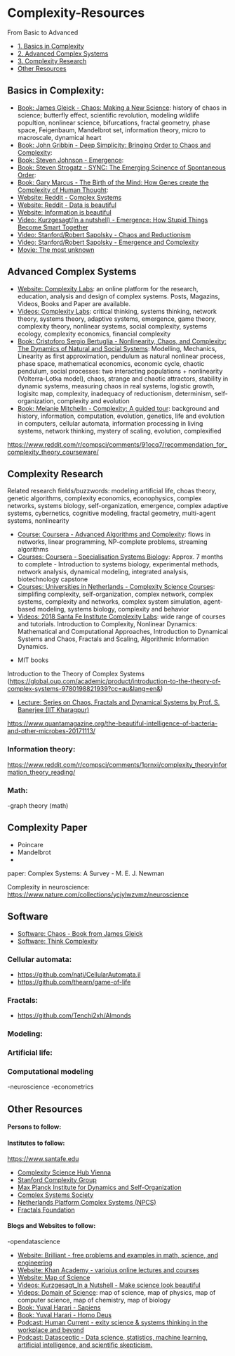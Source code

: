# Complexity-Resources
From Basic to Advanced


* [1. Basics in Complexity](#basics_in_comlexity)
* [2. Advanced Complex Systems](#3-prerequisites-programming)
* [3. Complexity Research](#3-prerequisites-programming)
* [Other Resources](#3-prerequisites-programming)

## Basics in Complexity:

* [Book: James Gleick - Chaos: Making a New Science](https://www.amazon.com/Chaos-Making-Science-James-Gleick/dp/0143113453/ref=sr_1_1?ie=UTF8&qid=1540898509&sr=8-1&keywords=chaos+james+gleick): history of chaos in science; butterfly effect, scientific revolution, modeling wildlife popultion, nonlinear science, bifurcations, fractal geometry, phase space, Feigenbaum, Mandelbrot set, information theory, micro to macroscale, dynamical heart
* [Book: John Gribbin - Deep Simplicity: Bringing Order to Chaos and Complexity](https://www.amazon.com/Deep-Simplicity-Bringing-Order-Complexity/dp/140006256X):
* [Book: Steven Johnson - Emergence](https://www.amazon.de/Emergence-Connected-Brains-Cities-Software/dp/0684868768/ref=sr_1_2?ie=UTF8&qid=1544757158&sr=8-2&keywords=Steven+Johnson+-+Emergence):
* [Book: Steven Strogatz - SYNC: The Emerging Scinence of Spontaneous Order](https://www.amazon.de/Sync-Emerging-Science-Spontaneous-Order/dp/0786868449/ref=sr_1_fkmr0_1?ie=UTF8&qid=1544757185&sr=8-1-fkmr0&keywords=SYNC%3A+The+Emerging+Scinence+of+Spontaneous+Order):
* [Book: Gary Marcus - The Birth of the Mind: How Genes create the Complexity of Human Thought](https://www.amazon.de/Birth-Mind-Creates-Complexities-Thought-ebook/dp/B06XCDZ3GP/ref=sr_1_1?ie=UTF8&qid=1544757223&sr=8-1&keywords=The+Birth+of+the+Mind%3A+How+Genes+create+the+Complexity+of+Human+Thought):
* [Website: Reddit - Complex Systems](https://www.reddit.com/r/complexsystems/)
* [Website: Reddit - Data is beautiful](https://www.reddit.com/r/dataisbeautiful/)
* [Website: Information is beautiful](https://informationisbeautiful.net)
* [Video: Kurzgesagt(In a nutshell) - Emergence: How Stupid Things Become Smart Together](https://www.youtube.com/watch?v=16W7c0mb-rE&t=7s)
* [Video: Stanford/Robert Sapolsky - Chaos and Reductionism](https://www.youtube.com/watch?v=_njf8jwEGRo)
* [Video: Stanford/Robert Sapolsky - Emergence and Complexity](https://www.youtube.com/watch?v=o_ZuWbX-CyE&t=537s)
* [Movie: The most unknown](https://www.themostunknown.com)

## Advanced Complex Systems
* [Website: Complexity Labs](http://complexitylabs.io): an online platform for the research, education, analysis and design of complex systems. Posts, Magazins, Videos, Books and Paper are available.
* [Videos: Complexity Labs](http://complexitylabs.io/videos-home/): critical thinking, systems thinking, network theory, systems theory, adaptive systems, emergence, game theory, complexity theory, nonlinear systems, social complexity, systems ecology, complexity economics, financial complexity
* [Book: Cristoforo Sergio Bertuglia - Nonlinearity, Chaos, and Complexity: The Dynamics of Natural and Social Systems](https://www.amazon.com/Nonlinearity-Chaos-Complexity-Dynamics-Natural/dp/0198567901): Modelling, Mechanics, Linearity as first approximation, pendulum as natural nonlinear process, phase space, mathematical economics, economic cycle, chaotic pendulum, social processes: two interacting populations + nonlinearity (Volterra-Lotka model), chaos, strange and chaotic attractors, stability in dynamic systems, measuring chaos in real systems, logistic growth, logisitc map, complexity, inadequacy of reductionism, determinism, self-organization, complexity and evolution
* [Book: Melanie Mitchelln - Complexity: A guided tour](): background and history, information, computation, evolution, genetics, life and evolution in computers, cellular automata, information processing in living systems, network thinking, mystery of scaling, evolution, complexified

https://www.reddit.com/r/compsci/comments/91ocq7/recommendation_for_complexity_theory_courseware/

## Complexity Research
Related research fields/buzzwords: modeling artificial life, choas theory, genetic algorithms, complexity economics, econophysics, complex networks, systems biology, self-organization, emergence, complex adaptive systems, cybernetics, cognitive modeling, fractal geometry, multi-agent systems, nonlinearity
* [Course: Coursera - Advanced Algorithms and Complexity](https://www.coursera.org/learn/advanced-algorithms-and-complexity): flows in networks, linear programming, NP-complete problems, streaming algorithms
* [Courses: Coursera - Specialisation Systems Biology](https://www.coursera.org/specializations/systems-biology): Approx. 7 months to complete - Introduction to systems biology, experimental methods, network analysis, dynamical modeling, integrated analysis, biotechnology capstone
* [Courses: Universities in Netherlands - Complexity Science Courses](http://ias.uva.nl/binaries/content/assets/subsites/uva-institute-for-advanced-studies/course-list-ias-final.pdf?2977919327694.): simplifing complexity, self-organization, complex network, complex systems, complexity and networks, complex system simulation, agent-based modeling, systems biology, complexity and behavior
* [Videos: 2018 Santa Fe Institute Complexity Labs](https://www.complexityexplorer.org/courses): wide range of courses and tutorials. Introduction to Complexity, Nonlinear Dynamics: Mathematical and Computational Approaches, Introduction to Dynamical Systems and Chaos, Fractals and Scaling, Algorithmic Information Dynamics.

- MIT books

Introduction to the Theory of Complex Systems (https://global.oup.com/academic/product/introduction-to-the-theory-of-complex-systems-9780198821939?cc=au&lang=en&)

* [Lecture: Series on Chaos, Fractals and Dynamical Systems by Prof. S. Banerjee (IIT Kharagpur)](https://www.youtube.com/watch?v=mkfU9zVNGkQ&list=PLF07D9DF54FE3D3EF1)

https://www.quantamagazine.org/the-beautiful-intelligence-of-bacteria-and-other-microbes-20171113/

### Information theory: 
https://www.reddit.com/r/compsci/comments/1prnxi/complexity_theoryinformation_theory_reading/

### Math:
-graph theory (math)

## Complexity Paper
- Poincare
- Mandelbrot 
- 
paper: Complex Systems: A Survey - M. E. J. Newman

Complexity in neuroscience: https://www.nature.com/collections/ycjylwzvmz/neuroscience


## Software
* [Software: Chaos - Book from James Gleick](https://github.com/rudyrucker/chaos)
* [Software: Think Complexity](https://github.com/AllenDowney/ThinkComplexity2)

### Cellular automata:
* https://github.com/natj/CellularAutomata.jl
* https://github.com/thearn/game-of-life

### Fractals:
* https://github.com/Tenchi2xh/Almonds

### Modeling:

### Artificial life:

### Computational modeling
-neuroscience
-econometrics

## Other Resources 

#### Persons to follow:

#### Institutes to follow:
https://www.santafe.edu
* [Complexity Science Hub Vienna](https://www.csh.ac.at)
* [Stanford Complexity Group](complexity.stanford.edu/)
* [Max Planck Institute for Dynamics and Self-Organization](https://www.ds.mpg.de/en)
* [Complex Systems Society](https://cssociety.org/home)
* [Netherlands Platform Complex Systems (NPCS)](https://www.npcs.nl)
* [Fractals Foundation](https://fractalfoundation.org/resources/what-is-chaos-theory/)

#### Blogs and Websites to follow:

-opendatascience

* [Website: Brilliant - free problems and examples in math, science, and engineering](https://brilliant.org)
* [Website: Khan Academy - varioius online lectures and courses](https://www.khanacademy.org/)
* [Website: Map of Science](https://journals.plos.org/plosone/article/figure?id=10.1371/journal.pone.0004803.g005)
* [Videos: Kurzgesagt_In a Nutshell - Make science look beautiful](https://www.youtube.com/channel/UCsXVk37bltHxD1rDPwtNM8Q)
* [Videps: Domain of Science](https://www.youtube.com/channel/UCxqAWLTk1CmBvZFPzeZMd9A): map of science, map of physics, map of computer science, map of chemistry, map of biology
* [Book: Yuval Harari - Sapiens](https://www.amazon.de/Sapiens-Humankind-Yuval-Noah-Harari/dp/1846558239)
* [Book: Yuval Harari - Homo Deus](https://www.amazon.de/Homo-Deus-Brief-History-Tomorrow/dp/1784703931/ref=pd_lpo_sbs_14_img_1?_encoding=UTF8&psc=1&refRID=V3KV2XCNBYTSC8JFJ5N1)
* [Podcast: Human Current - exity science & systems thinking in the workplace and beyond](http://www.human-current.com/#intro)
* [Podcast: Datasceptic - Data science, statistics, machine learning, artificial intelligence, and scientific skepticism.](https://dataskeptic.com)

